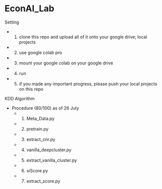 # EconAI_Lab

Setting
- 1. clone this repo and upload all of it onto your google drive; local projects
- 2. use google colab pro
- 3. mount your google colab on your google drive
- 4. run
- 5. if you made any important progress, please push your local projects on this repo

KDD Algorithm 
- Procedure (80/100) as of 26 July
  - 1) Meta_Data.py 
  - 2) pretrain.py
  - 3) extract_cnr.py
  - 4) vanilla_deepcluster.py
  - 5) extract_vanilla_cluster.py
  - 6) siScore.py
  - 7) extract_score.py
